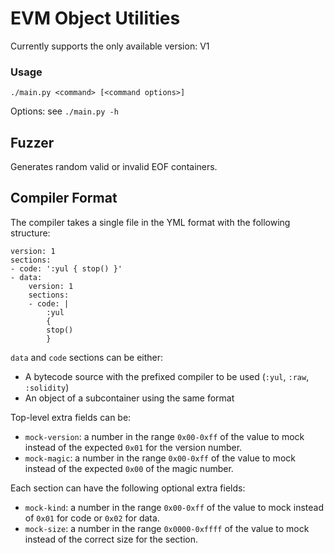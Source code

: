 # EVM Object Utilities

Currently supports the only available version: V1

###  Usage

```
./main.py <command> [<command options>]
```

Options: see `./main.py -h`
## Fuzzer

Generates random valid or invalid EOF containers.



## Compiler Format

The compiler takes a single file in the YML format with the following structure:
```
version: 1
sections:
- code: ':yul { stop() }'
- data:
    version: 1
    sections:
    - code: |
        :yul
        {
        stop()
        }
```

`data` and `code` sections can be either:
- A bytecode source with the prefixed compiler to be used (`:yul`, `:raw`, `:solidity`)
- An object of a subcontainer using the same format

Top-level extra fields can be:
- `mock-version`: a number in the range `0x00-0xff` of the value to mock instead of the expected `0x01` for the version number.
- `mock-magic`: a number in the range `0x00-0xff` of the value to mock instead of the expected `0x00` of the magic number.

Each section can have the following optional extra fields:
- `mock-kind`: a number in the range `0x00-0xff` of the value to mock instead of `0x01` for code or `0x02` for data.
- `mock-size`: a number in the range `0x0000-0xffff` of the value to mock instead of the correct size for the section.